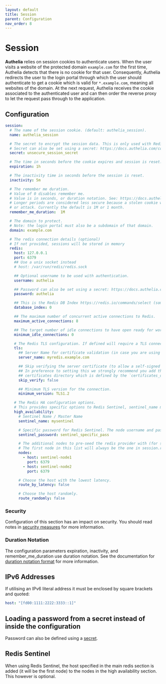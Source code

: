 ```yaml
---
layout: default
title: Session
parent: Configuration
nav_order: 8
---
```


# Session

**Authelia** relies on session cookies to authenticate users. When the user visits
a website of the protected domain `example.com` for the first time, Authelia detects
that there is no cookie for that user. Consequently, Authelia redirects the user
to the login portal through which the user should authenticate to get a cookie which
is valid for `*.example.com`, meaning all websites of the domain.
At the next request, Authelia receives the cookie associated to the authenticated user
and can then order the reverse proxy to let the request pass through to the application.

## Configuration

```yaml
session:
  # The name of the session cookie. (default: authelia_session).
  name: authelia_session

  # The secret to encrypt the session data. This is only used with Redis.
  # Secret can also be set using a secret: https://docs.authelia.com/configuration/secrets.html
  secret: unsecure_session_secret

  # The time in seconds before the cookie expires and session is reset.
  expiration: 1h

  # The inactivity time in seconds before the session is reset.
  inactivity: 5m

  # The remember me duration.
  # Value of 0 disables remember me.
  # Value is in seconds, or duration notation. See: https://docs.authelia.com/configuration/index.html#duration-notation-format
  # Longer periods are considered less secure because a stolen cookie will last longer giving attackers more time to spy
  # or attack. Currently the default is 1M or 1 month.
  remember_me_duration:  1M

  # The domain to protect.
  # Note: the login portal must also be a subdomain of that domain.
  domain: example.com

  # The redis connection details (optional)
  # If not provided, sessions will be stored in memory
  redis:
    host: 127.0.0.1
    port: 6379
    ## Use a unix socket instead
    # host: /var/run/redis/redis.sock

    ## Optional username to be used with authentication.
    username: authelia

    ## Password can also be set using a secret: https://docs.authelia.com/configuration/secrets.html
    password: authelia

    ## This is the Redis DB Index https://redis.io/commands/select (sometimes referred to as database number, DB, etc).
    database_index: 0

    ## The maximum number of concurrent active connections to Redis.
    maximum_active_connections: 8

    ## The target number of idle connections to have open ready for work. Useful when opening connections is slow.
    minimum_idle_connections: 0

    # The Redis TLS configuration. If defined will require a TLS connection to the Redis instance(s).
    tls:
      ## Server Name for certificate validation (in case you are using the IP or non-FQDN in the host option).
      server_name: myredis.example.com

      ## Skip verifying the server certificate (to allow a self-signed certificate).
      ## In preference to setting this we strongly recommend you add the public portion of the certificate to the
      ## certificates directory which is defined by the `certificates_directory` option at the top of the config.
      skip_verify: false

      ## Minimum TLS version for the connection.
      minimum_version: TLS1.2

    # The Redis HA configuration options.
    # This provides specific options to Redis Sentinel, sentinel_name must be defined (Master Name).
    high_availability:
      # Sentinel Name / Master Name
      sentinel_name: mysentinel

      # Specific password for Redis Sentinel. The node username and password is configured above.
      sentinel_password: sentinel_specific_pass

      # The additional nodes to pre-seed the redis provider with (for sentinel).
      # The first node in this list will always be the one in session.redis.host/port if specified. 
      nodes:
        - host: sentinel-node1
          port: 6379
        - host: sentinel-node2
          port: 6379

      # Choose the host with the lowest latency.
      route_by_latency: false

      # Choose the host randomly.
      route_randomly: false
```

### Security

Configuration of this section has an impact on security. You should read notes in
[security measures](../security/measures.md#session-security) for more information.

### Duration Notation

The configuration parameters expiration, inactivity, and remember_me_duration use duration notation. See the documentation
for [duration notation format](index.md#duration-notation-format) for more information.

## IPv6 Addresses

If utilising an IPv6 literal address it must be enclosed by square brackets and quoted:
```yaml
host: "[fd00:1111:2222:3333::1]"
```

## Loading a password from a secret instead of inside the configuration

Password can also be defined using a [secret](../secrets.md).

## Redis Sentinel

When using Redis Sentinel, the host specified in the main redis section is added (it will be the first node) to the 
nodes in the high availability section. This however is optional.